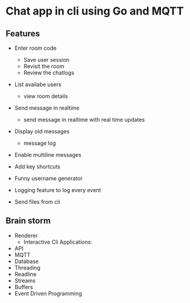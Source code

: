 # Chat app in cli using Go and MQTT


## Features

- Enter room code
    - Save user session
    - Revisit the room
    - Review the chatlogs

- List availabe users
    - view room details

- Send message in realtime
    - send message in realtime with real time updates

- Display old messages
    - message log

- Enable multiline messages
- Add key shortcuts 
- Funny username generator
- Logging feature to log every event 
- Send files from cli



## Brain storm

- Renderer
    - Interactive Cli Applications:
- API
- MQTT 
- Database
- Threading
- Readline
- Streams
- Buffers
- Event Driven Programming









